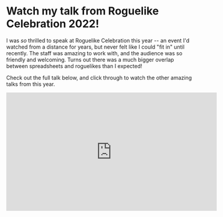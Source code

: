 # Watch my talk from Roguelike Celebration 2022!

I was *so* thrilled to speak at Roguelike Celebration this year -- an event I'd watched from a distance for years, but never felt like I could "fit in" until recently. The staff was amazing to work with, and the audience was so friendly and welcoming. Turns out there was a much bigger overlap between spreadsheets and roguelikes than I expected!

Check out the full talk below, and click through to watch the other amazing talks from this year.

<iframe width="560" height="315" src="https://www.youtube.com/embed/hdhKErNIYgE" title="YouTube video player" frameborder="0" allow="accelerometer; autoplay; clipboard-write; encrypted-media; gyroscope; picture-in-picture" allowfullscreen></iframe>